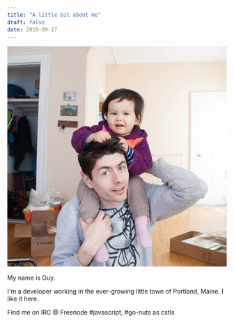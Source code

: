 ```yaml
---
title: "A little bit about me"
draft: false
date: 2018-09-17
---
```


![me the dad](methedad.jpg)

My name is Guy.

I'm a developer working in the ever-growing little town of Portland, Maine. I like it here.

Find me on IRC @ Freenode #javascript, #go-nuts as cstls